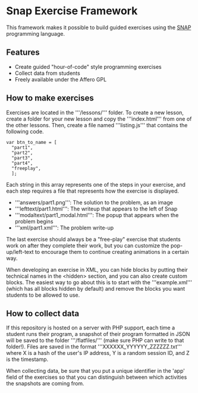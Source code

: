Snap Exercise Framework
=======================
This framework makes it possible to build guided exercises using the [SNAP][] programming language.

Features
--------
 * Create guided "hour-of-code" style programming exercises
 * Collect data from students
 * Freely available under the Affero GPL

How to make exercises
---------------------
Exercises are located in the '''/lessons/''' folder. To create a new lesson, create a folder for your new lesson and copy the '''index.html''' from one of the other lessons. Then, create a file named '''listing.js''' that contains the following code.

    var btn_to_name = [
      "part1",
      "part2",
      "part3",
      "part4",
      "freeplay",
      ];

Each string in this array represents one of the steps in your exercise, and each step requires a file that represents how the exercise is displayed.

 * '''answers/part1.png''': The solution to the problem, as an image
 * '''lefttext/part1.html''': The writeup that appears to the left of Snap
 * '''modaltext/part1_modal.html''': The popup that appears when the problem begins
 * '''xml/part1.xml''': The problem write-up 

The last exercise should always be a "free-play" exercise that students work on after they complete their work, but you can customize the pop-up/left-text to encourage them to continue creating animations in a certain way.

When developing an exercise in XML, you can hide blocks by putting their technical names in the &lt;hidden&gt; section, and you can also create custom blocks. The easiest way to go about this is to start with the '''example.xml''' (which has all blocks hidden by default) and remove the blocks you want students to be allowed to use.


How to collect data
-------------------
If this repository is hosted on a server with PHP support, each time a student runs their program, a snapshot of their program formatted in JSON will be saved to the folder '''/flatfiles/''' (make sure PHP can write to that folder!). Files are saved in the format '''XXXXXX_YYYYYY_ZZZZZZ.txt''' where X is a hash of the user's IP address, Y is a random session ID, and Z is the timestamp.

When collecting data, be sure that you put a unique identifier in the 'app' field of the exercises so that you can distinguish between which activities the snapshots are coming from.


[SNAP]: http://snap.berkeley.edu
